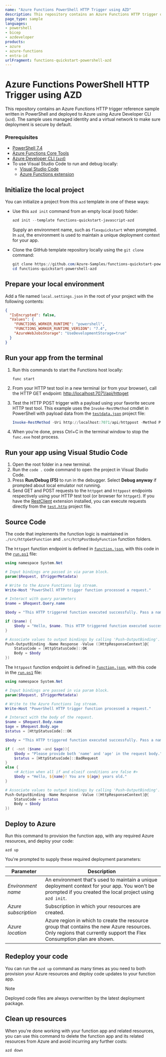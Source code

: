 ```yaml
---
name: "Azure Functions PowerShell HTTP Trigger using AZD"
description: This repository contains an Azure Functions HTTP trigger quickstart written in PowerShell and deployed to Azure Functions Flex Consumption using the Azure Developer CLI (AZD). This sample uses managed identity and a virtual network to insure it is secure by default.
page_type: sample
languages:
- powershell
- bicep
- azdeveloper
products:
- azure
- azure-functions
- entra-id
urlFragment: functions-quickstart-powershell-azd
---
```


# Azure Functions PowerShell HTTP Trigger using AZD

This repository contains an Azure Functions HTTP trigger reference sample written in PowerShell and deployed to Azure using Azure Developer CLI (`azd`). The sample uses managed identity and a virtual network to make sure deployment is secure by default.

### Prerequisites

+ [PowerShell 7.4](https://learn.microsoft.com/powershell/scripting/install/installing-powershell?view=powershell-7.4) 
+ [Azure Functions Core Tools](https://learn.microsoft.com/azure/azure-functions/functions-run-local?pivots=programming-language-powershell#install-the-azure-functions-core-tools)
+ [Azure Developer CLI (`azd`)](https://learn.microsoft.com/azure/developer/azure-developer-cli/install-azd)
+ To use Visual Studio Code to run and debug locally:
  + [Visual Studio Code](https://code.visualstudio.com/)
  + [Azure Functions extension](https://marketplace.visualstudio.com/items?itemName=ms-azuretools.vscode-azurefunctions)

## Initialize the local project

You can initialize a project from this `azd` template in one of these ways:

+ Use this `azd init` command from an empty local (root) folder:

    ```powershell
    azd init --template functions-quickstart-javascript-azd
    ```

    Supply an environment name, such as `flexquickstart` when prompted. In `azd`, the environment is used to maintain a unique deployment context for your app.

+ Clone the GitHub template repository locally using the `git clone` command:

    ```powershell
    git clone https://github.com/Azure-Samples/functions-quickstart-powershell-azd.git
    cd functions-quickstart-powershell-azd
    ```

## Prepare your local environment

Add a file named `local.settings.json` in the root of your project with the following contents:

```json
{
  "IsEncrypted": false,
  "Values": {
    "FUNCTIONS_WORKER_RUNTIME": "powershell",
    "FUNCTIONS_WORKER_RUNTIME_VERSION": "7.4",
    "AzureWebJobsStorage": "UseDevelopmentStorage=true"
  }
}
```

## Run your app from the terminal

1. Run this commands to start the Functions host locally:

    ```shell
    func start
    ```

1. From your HTTP test tool in a new terminal (or from your browser), call the HTTP GET endpoint: <http://localhost:7071/api/httpget>

1. Test the HTTP POST trigger with a payload using your favorite secure HTTP test tool. This example uses the `Invoke-RestMethod` cmdlet in PowerShell with payload data from the [`testdata.json`](./src/functions/testdata.json) project file:

    ```powershell
    Invoke-RestMethod -Uri http://localhost:7071/api/httppost -Method Post -ContentType "application/json" -InFile "testdata.json"
    ```

1. When you're done, press Ctrl+C in the terminal window to stop the `func.exe` host process.

## Run your app using Visual Studio Code

1. Open the root folder in a new terminal.
1. Run the `code .` code command to open the project in Visual Studio Code.
1. Press **Run/Debug (F5)** to run in the debugger. Select **Debug anyway** if prompted about local emulator not running.
1. Send GET and POST requests to the `httpget` and `httppost` endpoints respectively using your HTTP test tool (or browser for `httpget`). If you have the [RestClient](https://marketplace.visualstudio.com/items?itemName=humao.rest-client) extension installed, you can execute requests directly from the [`test.http`](./src/functions/test.http) project file.

## Source Code

The code that implements the function logic is maintained in `./src/httpGetFunction` and `.src/httpPostBodyFunction` function folders.

The `httpget` function endpoint is defined in [`function.json`](./src/httpGetFunction/function.json), with this code in the [`run.ps1`](./src/httpGetFunction/run.ps1) file:  

```powershell
using namespace System.Net

# Input bindings are passed in via param block.
param($Request, $TriggerMetadata)

# Write to the Azure Functions log stream.
Write-Host "PowerShell HTTP trigger function processed a request."

# Interact with query parameters
$name = $Request.Query.name

$body = "This HTTP triggered function executed successfully. Pass a name in the query string for a personalized response."

if ($name) {
    $body = "Hello, $name. This HTTP triggered function executed successfully."
}

# Associate values to output bindings by calling 'Push-OutputBinding'.
Push-OutputBinding -Name Response -Value ([HttpResponseContext]@{
    StatusCode = [HttpStatusCode]::OK
    Body = $body
})
```

The `httppost` function endpoint is defined in [`function.json`](./src/httpPostBodyFunction/function.json), with this code in the [`run.ps1`](./src/httpPostBodyFunction/run.ps1) file:

```powershell
using namespace System.Net

# Input bindings are passed in via param block.
param($Request, $TriggerMetadata)

# Write to the Azure Functions log stream.
Write-Host "PowerShell HTTP trigger function processed a request."

# Interact with the body of the request.
$name = $Request.Body.name
$age = $Request.Body.age
$status = [HttpStatusCode]::OK

$body = "This HTTP triggered function executed successfully. Pass a name in the request body for a personalized response."

if ( -not ($name -and $age)){
    $body = "Please provide both 'name' and 'age' in the request body."
    $status = [HttpStatusCode]::BadRequest
}
else {
    <# Action when all if and elseif conditions are false #>
    $body = "Hello, ${name}! You are ${age} years old."
}

# Associate values to output bindings by calling 'Push-OutputBinding'.
Push-OutputBinding -Name Response -Value ([HttpResponseContext]@{
    StatusCode = $status
    Body = $body
})
```

## Deploy to Azure

Run this command to provision the function app, with any required Azure resources, and deploy your code:

```shell
azd up
```

You're prompted to supply these required deployment parameters:

| Parameter | Description |
| ---- | ---- |
| _Environment name_ | An environment that's used to maintain a unique deployment context for your app. You won't be prompted if you created the local project using `azd init`.|
| _Azure subscription_ | Subscription in which your resources are created.|
| _Azure location_ | Azure region in which to create the resource group that contains the new Azure resources. Only regions that currently support the Flex Consumption plan are shown.|

## Redeploy your code

You can run the `azd up` command as many times as you need to both provision your Azure resources and deploy code updates to your function app.

>[!NOTE]
>Deployed code files are always overwritten by the latest deployment package.

## Clean up resources

When you're done working with your function app and related resources, you can use this command to delete the function app and its related resources from Azure and avoid incurring any further costs:

```shell
azd down
```
